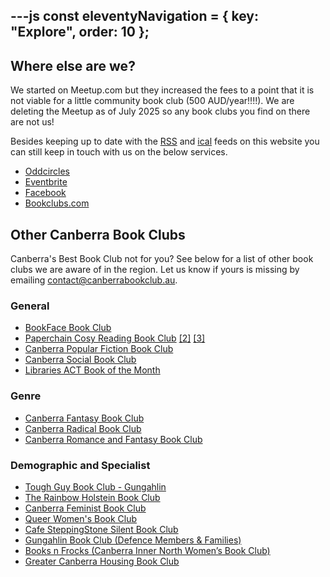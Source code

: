 ---js
const eleventyNavigation = {
	key: "Explore",
	order: 10
};
---

## Where else are we?

We started on Meetup.com but they increased the fees to a point that it is not viable for a little community book club (500 AUD/year!!!!). We are deleting the Meetup as of July 2025 so any book clubs you find on there are not us! 

Besides keeping up to date with the [RSS](/feed/rss.xml) and [ical](/feed/events.ics) feeds on this website you can still keep in touch with us on the below services. 

- [Oddcircles](https://www.oddcircles.com/groups/d7097716-5288-40c8-ab03-3ce0fe50e5b0/Canberras%20Best%20Book%20Club)
- [Eventbrite](https://www.eventbrite.com.au/o/canberras-best-book-club-112124478441)
- [Facebook](https://www.facebook.com/profile.php?id=61562383891905)
- [Bookclubs.com](https://bookclubs.com/canberras-best-book-club/)

## Other Canberra Book Clubs

Canberra's Best Book Club not for you? 
See below for a list of other book clubs we are aware of in the region. Let us know if yours is missing by emailing [contact@canberrabookclub.au](mailto:contact@canberrabookclub.au).

### General
- [BookFace Book Club](https://www.bookfacestores.com.au/book-club)
- [Paperchain Cosy Reading Book Club](https://www.facebook.com/groups/CosyReadingBookClub) [[2]](https://www.instagram.com/cosyreadingbookclub/) [[3]](https://paperchainbookstoreblog.com/2019/07/30/cosy-reading-book-club/)
- [Canberra Popular Fiction Book Club](https://www.meetup.com/en-au/canberra-ya-book-club/)
- [Canberra Social Book Club](https://www.facebook.com/groups/255187487308088/)
- [Libraries ACT Book of the Month](https://www.facebook.com/groups/1202736400172537)

### Genre
- [Canberra Fantasy Book Club](https://www.facebook.com/groups/7011704425594033/)
- [Canberra Radical Book Club](https://www.facebook.com/groups/209048299887282/)
- [Canberra Romance and Fantasy Book Club](https://www.facebook.com/groups/canberraromanceandfantasy/)

### Demographic and Specialist
- [Tough Guy Book Club - Gungahlin](https://www.toughguybookclub.com/chapter_meeting_canberra_north_act)
- [The Rainbow Holstein Book Club](https://www.bookcow.com.au/events)
- [Canberra Feminist Book Club](https://www.facebook.com/groups/715792991947484/)
- [Queer Women's Book Club](https://www.facebook.com/groups/211774985530722/)
- [Cafe SteppingStone Silent Book Club](https://cafesteppingstone.com/events)
- [Gungahlin Book Club (Defence Members & Families)](https://www.facebook.com/groups/863920990336086/)
- [Books n Frocks (Canberra Inner North Women’s Book Club)](https://www.facebook.com/groups/878213813300306/)
- [Greater Canberra Housing Book Club](https://www.facebook.com/GreaterCanberra/)
